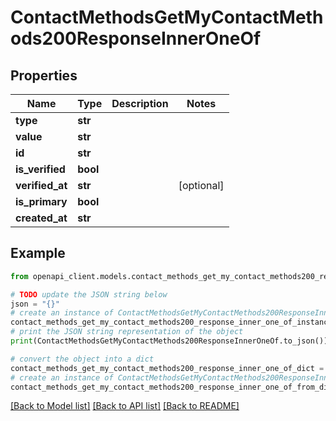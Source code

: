 # ContactMethodsGetMyContactMethods200ResponseInnerOneOf


## Properties

Name | Type | Description | Notes
------------ | ------------- | ------------- | -------------
**type** | **str** |  | 
**value** | **str** |  | 
**id** | **str** |  | 
**is_verified** | **bool** |  | 
**verified_at** | **str** |  | [optional] 
**is_primary** | **bool** |  | 
**created_at** | **str** |  | 

## Example

```python
from openapi_client.models.contact_methods_get_my_contact_methods200_response_inner_one_of import ContactMethodsGetMyContactMethods200ResponseInnerOneOf

# TODO update the JSON string below
json = "{}"
# create an instance of ContactMethodsGetMyContactMethods200ResponseInnerOneOf from a JSON string
contact_methods_get_my_contact_methods200_response_inner_one_of_instance = ContactMethodsGetMyContactMethods200ResponseInnerOneOf.from_json(json)
# print the JSON string representation of the object
print(ContactMethodsGetMyContactMethods200ResponseInnerOneOf.to_json())

# convert the object into a dict
contact_methods_get_my_contact_methods200_response_inner_one_of_dict = contact_methods_get_my_contact_methods200_response_inner_one_of_instance.to_dict()
# create an instance of ContactMethodsGetMyContactMethods200ResponseInnerOneOf from a dict
contact_methods_get_my_contact_methods200_response_inner_one_of_from_dict = ContactMethodsGetMyContactMethods200ResponseInnerOneOf.from_dict(contact_methods_get_my_contact_methods200_response_inner_one_of_dict)
```
[[Back to Model list]](../README.md#documentation-for-models) [[Back to API list]](../README.md#documentation-for-api-endpoints) [[Back to README]](../README.md)



